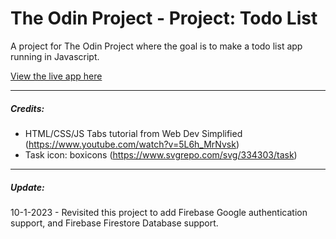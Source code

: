 # The Odin Project - Project: Todo List

A project for The Odin Project where the goal is to make a todo list app running in Javascript.

[View the live app here](https://bizarf.github.io/odin-todo-list/)

<hr>

##### Credits:

-   HTML/CSS/JS Tabs tutorial from Web Dev Simplified (https://www.youtube.com/watch?v=5L6h_MrNvsk)
-   Task icon: boxicons (https://www.svgrepo.com/svg/334303/task)

<hr>

##### Update:

10-1-2023 - Revisited this project to add Firebase Google authentication support, and Firebase Firestore Database support.
